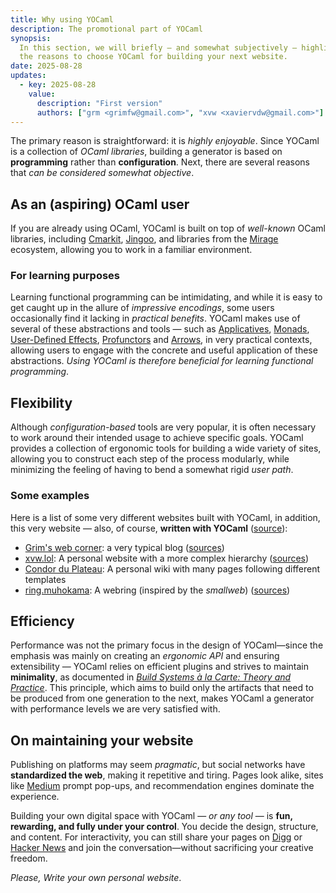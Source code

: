 ```yaml
---
title: Why using YOCaml
description: The promotional part of YOCaml
synopsis:
  In this section, we will briefly — and somewhat subjectively — highlight 
  the reasons to choose YOCaml for building your next website.
date: 2025-08-28
updates:
  - key: 2025-08-28
    value:
      description: "First version"
      authors: ["grm <grimfw@gmail.com>", "xvw <xaviervdw@gmail.com>"]
---
```


The primary reason is straightforward: it is _highly enjoyable_.
Since YOCaml is a collection of _OCaml libraries_, building a
generator is based on **programming** rather than **configuration**.
Next, there are several reasons that _can be considered somewhat
objective_.

## As an (aspiring) OCaml user

If you are already using OCaml, YOCaml is built on top of _well-known_
OCaml libraries, including
[Cmarkit](https://ocaml.org/p/cmarkit/latest),
[Jingoo](https://ocaml.org/p/jingoo/latest), and libraries from the
[Mirage](https://mirage.io/) ecosystem, allowing you to work in a
familiar environment.

### For learning purposes

Learning functional programming can be intimidating, and while it is
easy to get caught up in the allure of _impressive encodings_, some
users occasionally find it lacking in _practical benefits_. YOCaml
makes use of several of these abstractions and tools — such as
[Applicatives](https://www.staff.city.ac.uk/~ross/papers/Applicative.pdf),
[Monads](https://homepages.inf.ed.ac.uk/wadler/papers/marktoberdorf/baastad.pdf),
[User-Defined Effects](https://ocaml.org/manual/5.3/effects.html),
[Profunctors](https://hackage.haskell.org/package/profunctors) and
[Arrows](https://www.cs.tufts.edu/~nr/drop/arrows.pdf), in very
practical contexts, allowing users to engage with the concrete and
useful application of these abstractions. _Using YOCaml is therefore
beneficial for learning functional programming_.

## Flexibility

Although _configuration-based_ tools are very popular, it is often
necessary to work around their intended usage to achieve specific
goals. YOCaml provides a collection of ergonomic tools for building a
wide variety of sites, allowing you to construct each step of the
process modularly, while minimizing the feeling of having to bend a
somewhat rigid _user path_.

### Some examples

Here is a list of some very different websites built with YOCaml, in
addition, this very website — also, of course, **written with YOCaml**
([source](https://github.com/yocaml/yocaml-www)):


- [Grim's web corner](https://gr-im.github.io): a very typical blog
  ([sources](https://github.com/gr-im/site))
- [xvw.lol](https://xvw.lol): A personal website with a more complex
  hierarchy ([sources](https://github.com/xvw/capsule))
- [Condor du Plateau](https://site.condor-du-plateau.fr/): A personal
  wiki with many pages following different templates
- [ring.muhokama](https://ring.muhokama.fun): A webring (inspired by
  the _smallweb_) ([sources](https://github.com/muhokama/ring))

## Efficiency

Performance was not the primary focus in the design of YOCaml—since
the emphasis was mainly on creating an _ergonomic API_ and ensuring
extensibility — YOCaml relies on efficient plugins and strives to
maintain **minimality**, as documented in [*Build Systems à la Carte:
Theory and
Practice*](https://simon.peytonjones.org/assets/pdfs/build-systems-jfp.pdf).
This principle, which aims to build only the artifacts that need to be
produced from one generation to the next, makes YOCaml a generator
with performance levels we are very satisfied with.

## On maintaining your website

Publishing on platforms may seem *pragmatic*, but social networks have
**standardized the web**, making it repetitive and tiring. Pages look
alike, sites like [Medium](https://medium.com/) prompt pop-ups, and
recommendation engines dominate the experience.

Building your own digital space with YOCaml — _or any tool_ — is
**fun, rewarding, and fully under your control**. You decide the
design, structure, and content. For interactivity, you can still share
your pages on [Digg](https://en.wikipedia.org/wiki/Digg) or [Hacker
News](https://news.ycombinator.com) and join the conversation—without
sacrificing your creative freedom.


_Please, Write your own personal website_.
